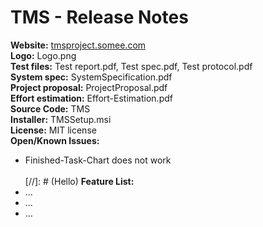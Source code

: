 # TMS - Release Notes
**Website:** [tmsproject.somee.com](http://tmsproject.somee.com/) </br>
**Logo:** Logo.png </br>
**Test files:** Test report.pdf, Test spec.pdf, Test protocol.pdf </br>
**System spec:** SystemSpecification.pdf </br>
**Project proposal:** ProjectProposal.pdf </br>
**Effort estimation:** Effort-Estimation.pdf </br>
**Source Code:** TMS </br>
**Installer:** TMSSetup.msi </br>
**License:** MIT license </br>
**Open/Known Issues:**
- Finished-Task-Chart does not work </br></br>
[//]: # (Hello)
**Feature List:**
- ...
- ...
- ...
